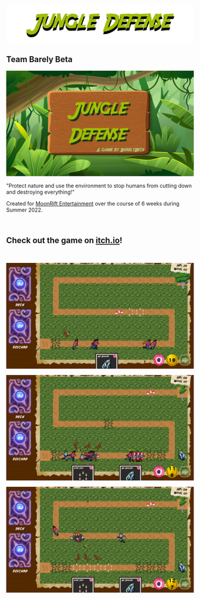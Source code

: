 ![](jungle-defense-logo.png) <!-- Logo: Jungle Defense -->

## Team Barely Beta

[![](SplashScreen.png)](https://youtu.be/kKzuobfn8QE)

"Protect nature and use the environment to stop humans from cutting down and destroying everything!"  

Created for [MoonRift Entertainment](https://moonriftentertainment.com/) over the course of 6 weeks during Summer 2022.  

&nbsp;  <!-- Vertical Spacer -->

## Check out the game on [itch.io](https://nntaylor.itch.io/jungle-defense)!

&nbsp;  <!-- Vertical Spacer -->

![](ScreenShots/Screenshot_26-06-2022-132327.png) <!-- Screenshot 1 -->

![](ScreenShots/Screenshot_26-06-2022-132801.png) <!-- Screenshot 2 -->

![](ScreenShots/Screenshot_26-06-2022-132805.png) <!-- Screenshot 3 -->